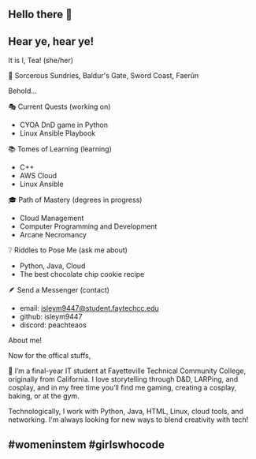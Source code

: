 ## Hello there 👋

## Hear ye, hear ye!

It is I, Tea! (she/her)

📍 Sorcerous Sundries, Baldur's Gate, Sword Coast, Faerûn

Behold...

🎭 Current Quests (working on)
- CYOA DnD game in Python
- Linux Ansible Playbook


📚 Tomes of Learning (learning)
- C++
- AWS Cloud
- Linux Ansible

🎓 Path of Mastery (degrees in progress)
- Cloud Management
- Computer Programming and Development
- Arcane Necromancy

❔ Riddles to Pose Me (ask me about)
- Python, Java, Cloud
- The best chocolate chip cookie recipe

🪶 Send a Messenger (contact)
- email: isleym9447@student.faytechcc.edu
- github: isleym9447
- discord: peachteaos

About me! 

Now for the offical stuffs, 

👋 I’m a final-year IT student at Fayetteville Technical Community College, originally from California. 
I love storytelling through D&D, LARPing, and cosplay, and in my free time you’ll find me gaming, creating a cosplay, baking, or at the gym. 

Technologically, I work with Python, Java, HTML, Linux, cloud tools, and networking.
I'm always looking for new ways to blend creativity with tech!

## #womeninstem #girlswhocode ##







<!--
**isleym9447/isleym9447** is a ✨ _special_ ✨ repository because its `README.md` (this file) appears on your GitHub profile.

Here are some ideas to get you started:

- 🔭 I’m currently working on ...
- 🌱 I’m currently learning ...
- 👯 I’m looking to collaborate on ...
- 🤔 I’m looking for help with ...
- 💬 Ask me about ...
- 📫 How to reach me: ...
- 😄 Pronouns: ...
- ⚡ Fun fact: ...
-->









